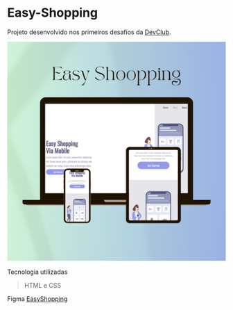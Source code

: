 # Easy-Shopping

Projeto desenvolvido nos primeiros desafios da <a href="https://rodolfomori.com.br/devclub">DevClub</a></h2>.


<img src="https://raw.githubusercontent.com/NatanMendesDF/Easy-Shopping/47c2c7cce4f8d720eadf595fa3f12b6db6cab596/New%20Product%20Mockup%20Now%20Available%20Marketing%20Promotion%20Instagram%20Post.png" />

Tecnologia utilizadas

>HTML e CSS

Figma <a href="https://www.figma.com/file/NLeHPJXuYE08PPmRce9nhP/Shopping-via-mobile-illustration?node-id=0%3A1&_gl=1*19c4008*_ga*NzE4NzU2NzA2LjE2ODM4NDU4NDQ.*_ga_37GXT4VGQK*MTY4NzYzODY3OC43OC4xLjE2ODc2NDAwNjMuMC4wLjA.">EasyShopping</a></b2>
